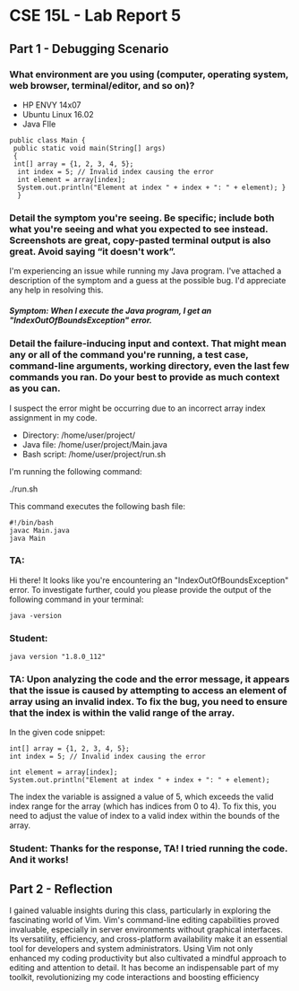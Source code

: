 # CSE 15L - Lab Report 5

## Part 1 - Debugging Scenario
### What environment are you using (computer, operating system, web browser, terminal/editor, and so on)?

- HP ENVY 14x07
- Ubuntu Linux 16.02
- Java FIle

```
public class Main {
 public static void main(String[] args)
 { 
 int[] array = {1, 2, 3, 4, 5};
  int index = 5; // Invalid index causing the error
  int element = array[index]; 
  System.out.println("Element at index " + index + ": " + element); } 
  }
 ```

### Detail the symptom you're seeing. Be specific; include both what you're seeing and what you expected to see instead. Screenshots are great, copy-pasted terminal output is also great. Avoid saying “it doesn't work”.

I'm experiencing an issue while running my Java program. I've attached a description of the symptom and a guess at the possible bug. I'd appreciate any help in resolving this.

##### Symptom: When I execute the Java program, I get an "IndexOutOfBoundsException" error.

### Detail the failure-inducing input and context. That might mean any or all of the command you're running, a test case, command-line arguments, working directory, even the last few commands you ran. Do your best to provide as much context as you can.

I suspect the error might be occurring due to an incorrect array index assignment in my code.

- Directory: /home/user/project/
- Java file: /home/user/project/Main.java
- Bash script: /home/user/project/run.sh

I'm running the following command:

./run.sh

This command executes the following bash file:

```
#!/bin/bash 
javac Main.java 
java Main
```
### TA: 

Hi there! It looks like you're encountering an "IndexOutOfBoundsException" error. To investigate further, could you please provide the output of the following command in your terminal:
```
java -version
```
### Student: 

```
java version "1.8.0_112"
```

### TA: Upon analyzing the code and the error message, it appears that the issue is caused by attempting to access an element of  array using an invalid index. To fix the bug, you need to ensure that the index is within the valid range of the array.

In the given code snippet:
```
int[] array = {1, 2, 3, 4, 5};
int index = 5; // Invalid index causing the error

int element = array[index];
System.out.println("Element at index " + index + ": " + element);
```
The index the variable is assigned a value of 5, which exceeds the valid index range for the array (which has indices from 0 to 4). To fix this, you need to adjust the value of index to a valid index within the bounds of the array.


### Student: Thanks for the response, TA! I tried running the code. And it works!


## Part 2 - Reflection

I gained valuable insights during this class, particularly in exploring the fascinating world of Vim. Vim's command-line editing capabilities proved invaluable, especially in server environments without graphical interfaces. Its versatility, efficiency, and cross-platform availability make it an essential tool for developers and system administrators. Using Vim not only enhanced my coding productivity but also cultivated a mindful approach to editing and attention to detail. It has become an indispensable part of my toolkit, revolutionizing my code interactions and boosting efficiency
